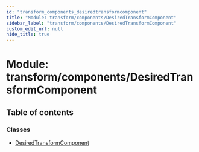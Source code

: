 ```yaml
---
id: "transform_components_desiredtransformcomponent"
title: "Module: transform/components/DesiredTransformComponent"
sidebar_label: "transform/components/DesiredTransformComponent"
custom_edit_url: null
hide_title: true
---
```


# Module: transform/components/DesiredTransformComponent

## Table of contents

### Classes

- [DesiredTransformComponent](../classes/transform_components_desiredtransformcomponent.desiredtransformcomponent.md)
